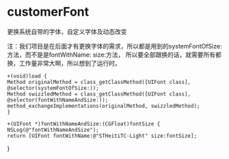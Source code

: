 # customerFont
更换系统自带的字体，自定义字体及动态改变

注：我们项目是在后面才有更换字体的需求，所以都是用到的systemFontOfSize:方法，而不是是fontWithName: size:方法，
所以要全部跟换的话，就需要所有都换，工作量非常大啊，所以想到了运行时。

	+(void)load {
	Method originalMethod = class_getClassMethod([UIFont class], @selector(systemFontOfSize:)); 
	Method swizzledMethod = class_getClassMethod([UIFont class], @selector(fontWithNameAndSize:)); 
	method_exchangeImplementations(originalMethod, swizzledMethod); 
	}
	
	+(UIFont *)fontWithNameAndSize:(CGFloat)fontSize { 
	NSLog(@"fontWithNameAndSize"); 
	return [UIFont fontWithName:@"STHeitiTC-Light" size:fontSize];
}
